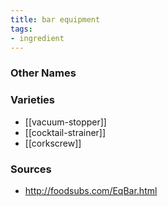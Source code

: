 ```yaml
---
title: bar equipment
tags:
- ingredient
---
```



### Other Names


### Varieties

* [[vacuum-stopper]]
* [[cocktail-strainer]]
* [[corkscrew]]

### Sources
* http://foodsubs.com/EqBar.html
